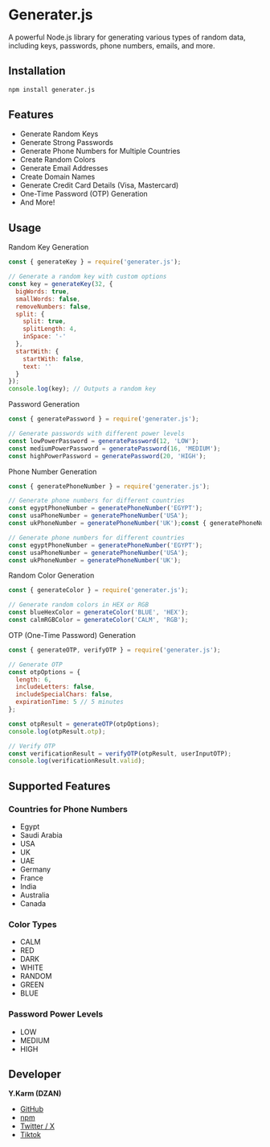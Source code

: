 # Generater.js

A powerful Node.js library for generating various types of random data, including keys, passwords, phone numbers, emails, and more.

## Installation

```bash
npm install generater.js
```
## Features
- Generate Random Keys
- Generate Strong Passwords
- Generate Phone Numbers for Multiple Countries
- Create Random Colors
- Generate Email Addresses
- Create Domain Names
- Generate Credit Card Details (Visa, Mastercard)
- One-Time Password (OTP) Generation
- And More!

## Usage
Random Key Generation
```js
const { generateKey } = require('generater.js');

// Generate a random key with custom options
const key = generateKey(32, {
  bigWords: true,
  smallWords: false,
  removeNumbers: false,
  split: {
    split: true,
    splitLength: 4,
    inSpace: '-'
  },
  startWith: {
    startWith: false,
    text: ''
  }
});
console.log(key); // Outputs a random key
```
Password Generation
```js
const { generatePassword } = require('generater.js');

// Generate passwords with different power levels
const lowPowerPassword = generatePassword(12, 'LOW');
const mediumPowerPassword = generatePassword(16, 'MEDIUM');
const highPowerPassword = generatePassword(20, 'HIGH');
```
Phone Number Generation
```js
const { generatePhoneNumber } = require('generater.js');

// Generate phone numbers for different countries
const egyptPhoneNumber = generatePhoneNumber('EGYPT');
const usaPhoneNumber = generatePhoneNumber('USA');
const ukPhoneNumber = generatePhoneNumber('UK');const { generatePhoneNumber } = require('generater.js');

// Generate phone numbers for different countries
const egyptPhoneNumber = generatePhoneNumber('EGYPT');
const usaPhoneNumber = generatePhoneNumber('USA');
const ukPhoneNumber = generatePhoneNumber('UK');
```
Random Color Generation
```js
const { generateColor } = require('generater.js');

// Generate random colors in HEX or RGB
const blueHexColor = generateColor('BLUE', 'HEX');
const calmRGBColor = generateColor('CALM', 'RGB');
```



OTP (One-Time Password) Generation

```js
const { generateOTP, verifyOTP } = require('generater.js');

// Generate OTP
const otpOptions = {
  length: 6,
  includeLetters: false,
  includeSpecialChars: false,
  expirationTime: 5 // 5 minutes
};

const otpResult = generateOTP(otpOptions);
console.log(otpResult.otp);

// Verify OTP
const verificationResult = verifyOTP(otpResult, userInputOTP);
console.log(verificationResult.valid);
```

## Supported Features
### Countries for Phone Numbers
- Egypt
- Saudi Arabia
- USA
- UK
- UAE
- Germany
- France
- India
- Australia
- Canada
### Color Types
- CALM
- RED
- DARK
- WHITE
- RANDOM
- GREEN
- BLUE
###  Password Power Levels
- LOW
- MEDIUM
- HIGH

## Developer
**Y.Karm (DZAN)**
- [GitHub](https://github.com/d-zan)
- [npm](https://www.npmjs.com/~dzan)
- [Twitter / X](https://x.com/_dz4n)
- [Tiktok](https://www.tiktok.com/@i.dzan)